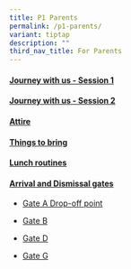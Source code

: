 ```yaml
---
title: P1 Parents
permalink: /p1-parents/
variant: tiptap
description: ""
third_nav_title: For Parents
---
```

<h4><a href="/files/P1 Parents/01_P1_2025_Journey_with_us_Session_1.pdf" rel="noopener noreferrer nofollow" target="_blank">Journey with us - Session 1</a></h4>
<h4><a href="/files/P1 Parents/02_P1_2025_Journey_with_us_Session_2.pdf" rel="noopener noreferrer nofollow" target="_blank">Journey with us - Session 2</a></h4>
<h4><a href="/files/P1 Parents/03_Attire.pdf" rel="noopener noreferrer nofollow" target="_blank">Attire</a></h4>
<h4><a href="/files/P1 Parents/04_2025_P1_Things_to_bring.pdf" rel="noopener noreferrer nofollow" target="_blank">Things to bring</a></h4>
<h4><a href="https://drive.google.com/file/d/1gWScYaG6uFy-qrmlRjY7iixnTENRdz54/view?usp=drive_link" rel="noopener nofollow" target="_blank">Lunch routines</a></h4>
<h4><a href="/files/P1 Parents/06_2025_Arrival_Dismissal_gate.pdf" rel="noopener noreferrer nofollow" target="_blank">Arrival and Dismissal gates</a></h4>
<ul data-tight="true" class="tight">
<li>
<p><a href="https://drive.google.com/file/d/1Ztoy8kTMYewZcZYv-RBnUnacE86AZcuN/view?usp=drive_link" rel="noopener nofollow" target="_blank">Gate A Drop-off point</a>
</p>
</li>
<li>
<p><a href="https://drive.google.com/file/d/1_4FrwM0Lb67si5hasZJ5E-1OT5qJV5dq/view?usp=drive_link" rel="noopener nofollow" target="_blank">Gate B</a>
</p>
</li>
<li>
<p><a href="https://drive.google.com/file/d/1_JE4JPYhZxdNu5_htaRNWreH_kSMtuXW/view?usp=drive_link" rel="noopener nofollow" target="_blank">Gate D</a>
</p>
</li>
<li>
<p><a href="https://drive.google.com/file/d/1_KyDJiKIF37rOUavwG43LSefxvPOsLmn/view?usp=drive_link" rel="noopener nofollow" target="_blank">Gate G</a>
</p>
</li>
</ul>
<p></p>